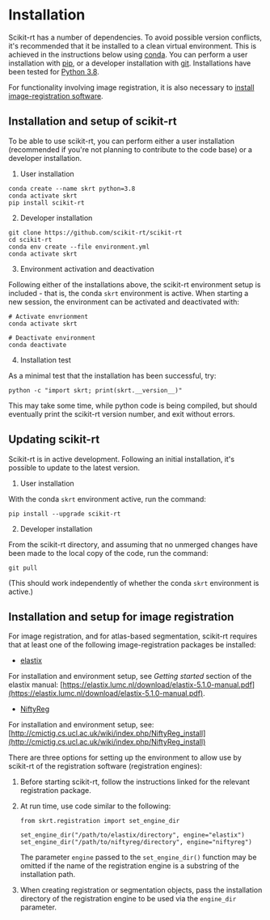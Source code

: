 # Installation

Scikit-rt has a number of dependencies.  To avoid possible version conflicts,
it's recommended that it be installed to a clean virtual
environment.  This is achieved in the instructions below using
[conda](https://docs.conda.io/).  You can perform a user installation
with [pip](https://pip.pypa.io/), or a developer installation with
[git](https://git-scm.com/).   Installations have been tested
for [Python 3.8](https://www.python.org/downloads/release/python-380/).

For functionality involving image registration, it is also necessary
to <a href="#installation-and-setup-for-image-registration">install
image-registration software</a>.

## Installation and setup of scikit-rt

To be able to use scikit-rt, you can perform either a user installation
(recommended if you're not planning to contribute to the code base) or
a developer installation.

1. User installation
```
conda create --name skrt python=3.8
conda activate skrt
pip install scikit-rt
```

2. Developer installation
```
git clone https://github.com/scikit-rt/scikit-rt
cd scikit-rt
conda env create --file environment.yml
conda activate skrt
```

3. Environment activation and deactivation

Following either of the installations above, the scikit-rt environment
setup is included - that is, the conda `skrt` environment is active.  When
starting a new session, the environment can be activated
and deactivated with:
```
# Activate envrionment
conda activate skrt

# Deactivate environment
conda deactivate
```

4. Installation test

As a minimal test that the installation has been successful, try:
```
python -c "import skrt; print(skrt.__version__)"
```
This may take some time, while python code is being compiled, but
should eventually print the scikit-rt version number, and exit without errors.

## Updating scikit-rt

Scikit-rt is in active development. Following an initial installation,
it's possible to update to the latest version.

1. User installation

With the conda `skrt` environment active, run the command:

```
pip install --upgrade scikit-rt
```

2. Developer installation

From the scikit-rt directory, and assuming that no unmerged changes have
been made to the local copy of the code, run the command:

```
git pull
```
(This should work independently of whether the conda `skrt` environment
is active.)

## Installation and setup for image registration

For image registration, and for atlas-based segmentation, scikit-rt requires
that at least one of the following image-registration packages be installed:

- [elastix](https://elastix.lumc.nl/)

For installation and environment setup, see *Getting started* section of
 the elastix manual:
[https://elastix.lumc.nl/download/elastix-5.1.0-manual.pdf](https://elastix.lumc.nl/download/elastix-5.1.0-manual.pdf).

- [NiftyReg](http://cmictig.cs.ucl.ac.uk/wiki/index.php/NiftyReg)

For installation and environment setup, see:<br/>
[http://cmictig.cs.ucl.ac.uk/wiki/index.php/NiftyReg_install](http://cmictig.cs.ucl.ac.uk/wiki/index.php/NiftyReg_install)

There are three options for setting up the environment to allow use by
scikit-rt of the registration software (registration engines):

1. Before starting scikit-rt, follow the instructions linked for
   the relevant registration package.

2. At run time, use code similar to the following:

   ```
   from skrt.registration import set_engine_dir

   set_engine_dir("/path/to/elastix/directory", engine="elastix")
   set_engine_dir("/path/to/niftyreg/directory", engine="niftyreg")
   ```

   The parameter `engine` passed to the `set_engine_dir()` function
   may be omitted if the name of the registration engine is a substring
   of the installation path.

3. When creating registration or segmentation objects, pass the
   installation directory of the registration engine to be used via
   the `engine_dir` parameter.
